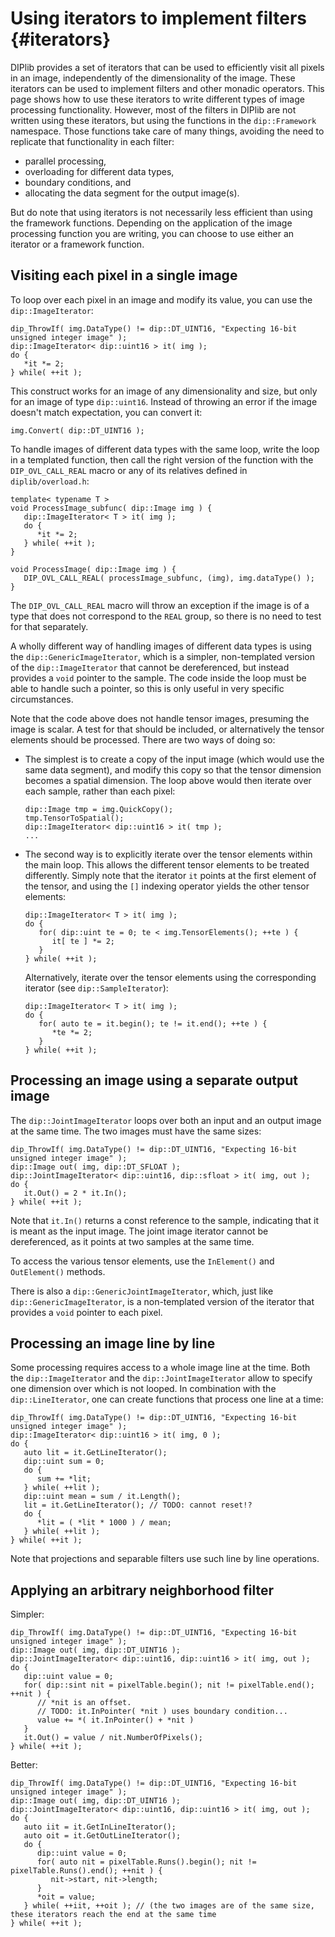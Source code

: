Using iterators to implement filters {#iterators}
===

DIPlib provides a set of iterators that can be used to efficiently visit all
pixels in an image, independently of the dimensionality of the image.
These iterators can be used to implement filters and other monadic operators.
This page shows how to use these iterators to write different types of image
processing functionality. However, most of the filters in DIPlib are not written
using these iterators, but using the functions in the `dip::Framework` namespace.
Those functions take care of many things, avoiding the need to replicate that
functionality in each filter:
 - parallel processing,
 - overloading for different data types,
 - boundary conditions, and
 - allocating the data segment for the output image(s).

But do note that using iterators is not necessarily less efficient than using
the framework functions. Depending on the application of the image processing
function you are writing, you can choose to use either an iterator or a
framework function.


Visiting each pixel in a single image
---

To loop over each pixel in an image and modify its value, you can use the
`dip::ImageIterator`:

    dip_ThrowIf( img.DataType() != dip::DT_UINT16, "Expecting 16-bit unsigned integer image" );
    dip::ImageIterator< dip::uint16 > it( img );
    do {
       *it *= 2;
    } while( ++it );

This construct works for an image of any dimensionality and size, but only for an
image of type `dip::uint16`. Instead of throwing an error if the image doesn't
match expectation, you can convert it:

    img.Convert( dip::DT_UINT16 );

To handle images of different data types with the same loop, write the loop in a
templated function, then call the right version of the function with the
`DIP_OVL_CALL_REAL` macro or any of its relatives defined in `diplib/overload.h`:

    template< typename T >
    void ProcessImage_subfunc( dip::Image img ) {
       dip::ImageIterator< T > it( img );
       do {
          *it *= 2;
       } while( ++it );
    }
    
    void ProcessImage( dip::Image img ) {
       DIP_OVL_CALL_REAL( processImage_subfunc, (img), img.dataType() );
    }

The `DIP_OVL_CALL_REAL` macro will throw an exception if the image is of a type
that does not correspond to the `REAL` group, so there is no need to test for that
separately.

A wholly different way of handling images of different data types is using the
`dip::GenericImageIterator`, which is a simpler, non-templated version of the
`dip::ImageIterator` that cannot be dereferenced, but instead provides a `void`
pointer to the sample. The code inside the loop must be able to handle such a
pointer, so this is only useful in very specific circumstances.

Note that the code above does not handle tensor images, presuming the image is
scalar. A test for that should be included, or alternatively the tensor elements
should be processed. There are two ways of doing so:

 - The simplest is to create a copy of the input image (which would use the same
   data segment), and modify this copy so that the tensor dimension becomes a
   spatial dimension. The loop above would then iterate over each sample, rather
   than each pixel:
   
       dip::Image tmp = img.QuickCopy();
       tmp.TensorToSpatial();
       dip::ImageIterator< dip::uint16 > it( tmp );
       ...
    
 - The second way is to explicitly iterate over the tensor elements within the
   main loop. This allows the different tensor elements to be treated differently.
   Simply note that the iterator `it` points at the first element of the tensor,
   and using the `[]` indexing operator yields the other tensor elements:
   
       dip::ImageIterator< T > it( img );
       do {
          for( dip::uint te = 0; te < img.TensorElements(); ++te ) {
             it[ te ] *= 2;
          }
       } while( ++it );
       
   Alternatively, iterate over the tensor elements using the corresponding
   iterator (see `dip::SampleIterator`):

       dip::ImageIterator< T > it( img );
       do {
          for( auto te = it.begin(); te != it.end(); ++te ) {
             *te *= 2;
          }
       } while( ++it );


Processing an image using a separate output image
---

The `dip::JointImageIterator` loops over both an input and an output image
at the same time. The two images must have the same sizes:

    dip_ThrowIf( img.DataType() != dip::DT_UINT16, "Expecting 16-bit unsigned integer image" );
    dip::Image out( img, dip::DT_SFLOAT );
    dip::JointImageIterator< dip::uint16, dip::sfloat > it( img, out );
    do {
       it.Out() = 2 * it.In();
    } while( ++it );

Note that `it.In()` returns a const reference to the sample, indicating that
it is meant as the input image. The joint image iterator cannot be dereferenced,
as it points at two samples at the same time.

To access the various tensor elements, use the `InElement()` and `OutElement()`
methods.

There is also a `dip::GenericJointImageIterator`, which, just like
`dip::GenericImageIterator`, is a non-templated version of the iterator that
provides a `void` pointer to each pixel.


Processing an image line by line
---

Some processing requires access to a whole image line at the time. Both the
`dip::ImageIterator` and the `dip::JointImageIterator` allow to specify one
dimension over which is not looped. In combination with the `dip::LineIterator`,
one can create functions that process one line at a time:

    dip_ThrowIf( img.DataType() != dip::DT_UINT16, "Expecting 16-bit unsigned integer image" );
    dip::ImageIterator< dip::uint16 > it( img, 0 );
    do {
       auto lit = it.GetLineIterator();
       dip::uint sum = 0;
       do {
          sum += *lit;
       } while( ++lit );
       dip::uint mean = sum / it.Length();
       lit = it.GetLineIterator(); // TODO: cannot reset!?
       do {
          *lit = ( *lit * 1000 ) / mean;
       } while( ++lit );
    } while( ++it );

Note that projections and separable filters use such line by line operations.

Applying an arbitrary neighborhood filter
---

Simpler:

    dip_ThrowIf( img.DataType() != dip::DT_UINT16, "Expecting 16-bit unsigned integer image" );
    dip::Image out( img, dip::DT_UINT16 );
    dip::JointImageIterator< dip::uint16, dip::uint16 > it( img, out );
    do {
       dip::uint value = 0;
       for( dip::sint nit = pixelTable.begin(); nit != pixelTable.end(); ++nit ) {
          // *nit is an offset.
          // TODO: it.InPointer( *nit ) uses boundary condition...
          value += *( it.InPointer() + *nit )
       }
       it.Out() = value / nit.NumberOfPixels();
    } while( ++it );

Better:

    dip_ThrowIf( img.DataType() != dip::DT_UINT16, "Expecting 16-bit unsigned integer image" );
    dip::Image out( img, dip::DT_UINT16 );
    dip::JointImageIterator< dip::uint16, dip::uint16 > it( img, out );
    do {
       auto iit = it.GetInLineIterator();
       auto oit = it.GetOutLineIterator();
       do {
          dip::uint value = 0;
          for( auto nit = pixelTable.Runs().begin(); nit != pixelTable.Runs().end(); ++nit ) {
             nit->start, nit->length;
          }
          *oit = value;
       } while( ++iit, ++oit ); // (the two images are of the same size, these iterators reach the end at the same time 
    } while( ++it );
